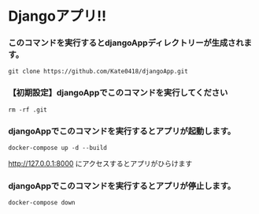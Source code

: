 # Djangoアプリ!!
### このコマンドを実行するとdjangoAppディレクトリーが生成されます。
```
git clone https://github.com/Kate0418/djangoApp.git
```
  
  
  
### 【初期設定】djangoAppでこのコマンドを実行してください
```
rm -rf .git
```
  
  
  
### djangoAppでこのコマンドを実行するとアプリが起動します。
```
docker-compose up -d --build
```
http://127.0.0.1:8000
にアクセスするとアプリがひらけます  
  
  
  
### djangoAppでこのコマンドを実行するとアプリが停止します。
```
docker-compose down
```
